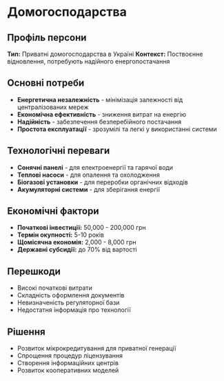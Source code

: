 # Домогосподарства

## Профіль персони
**Тип:** Приватні домогосподарства в Україні
**Контекст:** Поствоєнне відновлення, потребують надійного енергопостачання

## Основні потреби
- **Енергетична незалежність** - мінімізація залежності від централізованих мереж
- **Економічна ефективність** - зниження витрат на енергію
- **Надійність** - забезпечення безперебійного постачання
- **Простота експлуатації** - зрозумілі та легкі у використанні системи

## Технологічні переваги
- **Сонячні панелі** - для електроенергії та гарячої води
- **Теплові насоси** - для опалення та охолодження
- **Біогазові установки** - для переробки органічних відходів
- **Акумуляторні системи** - для зберігання енергії

## Економічні фактори
- **Початкові інвестиції:** 50,000 - 200,000 грн
- **Термін окупності:** 5-10 років
- **Щомісячна економія:** 2,000 - 8,000 грн
- **Державні субсидії:** до 70% від вартості

## Перешкоди
- Високі початкові витрати
- Складність оформлення документів
- Невизначеність регуляторної бази
- Недостатня інформація про технології

## Рішення
- Розвиток мікрокредитування для приватної генерації
- Спрощення процедур ліцензування
- Створення інформаційних центрів
- Розвиток кооперативних моделей
